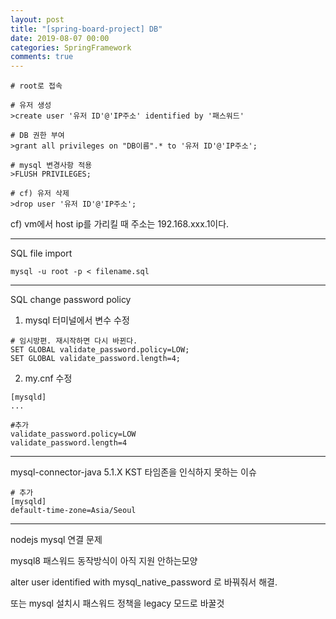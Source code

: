 ```yaml
---
layout: post
title: "[spring-board-project] DB"
date: 2019-08-07 00:00
categories: SpringFramework
comments: true
---
```


```
# root로 접속

# 유저 생성
>create user '유저 ID'@'IP주소' identified by '패스워드'

# DB 권한 부여
>grant all privileges on "DB이름".* to '유저 ID'@'IP주소';

# mysql 변경사항 적용
>FLUSH PRIVILEGES;

# cf) 유저 삭제
>drop user '유저 ID'@'IP주소';

```
cf) vm에서 host ip를 가리킬 때 주소는 192.168.xxx.1이다.

---
SQL file import
```
mysql -u root -p < filename.sql
```

---

SQL change password policy

1. mysql 터미널에서 변수 수정

```
# 임시방편. 재시작하면 다시 바뀐다.
SET GLOBAL validate_password.policy=LOW;
SET GLOBAL validate_password.length=4;
```

2. my.cnf 수정

```
[mysqld]
...

#추가
validate_password.policy=LOW
validate_password.length=4
```

---

mysql-connector-java 5.1.X KST 타임존을 인식하지 못하는 이슈

```
# 추가
[mysqld]
default-time-zone=Asia/Seoul
```


---

nodejs mysql 연결 문제

mysql8 패스워드 동작방식이 아직 지원 안하는모양

alter user identified with mysql_native_password 로 바꿔줘서 해결.

또는 mysql 설치시 패스워드 정책을 legacy 모드로 바꿀것
